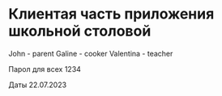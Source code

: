 # Клиентая часть приложения школьной столовой
John - parent
Galine - cooker
Valentina - teacher

Парол для всех
1234

Даты 22.07.2023
